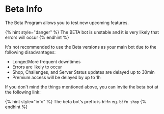 # Beta Info

The Beta Program allows you to test new upcoming features.

{% hint style="danger" %}
The BETA bot is unstable and it is very likely that errors will occur
{% endhint %}

It's not recommended to use the Beta versions as your main bot due to the following disadvantages:

* Longer/More frequent downtimes
* Errors are likely to occur
* Shop, Challenges, and Server Status updates are delayed up to 30min
* Premium access will be delayed by up to 1h

If you don't mind the things mentioned above, you can invite the beta bot at the following link:

{% hint style="info" %}
The beta bot's prefix is `b!fn` eg. `b!fn shop`
{% endhint %}


